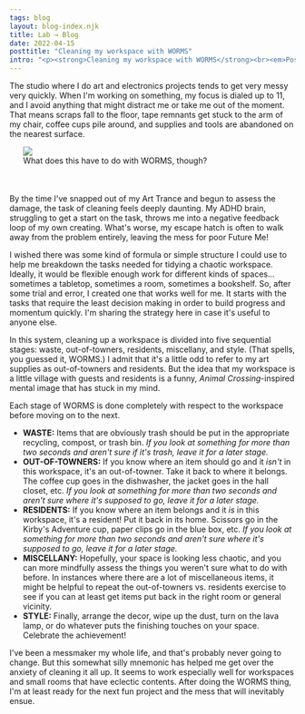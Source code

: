 ```yaml
---
tags: blog
layout: blog-index.njk
title: Lab → Blog 
date: 2022-04-15
posttitle: "Cleaning my workspace with WORMS"
intro: "<p><strong>Cleaning my workspace with WORMS</strong><br><em>Posted Friday, April 15, 2022</em></p>"
---
```


The studio where I do art and electronics projects tends to get very messy very quickly. When I'm working on something, my focus is dialed up to 11, and I avoid anything that might distract me or take me out of the moment. That means scraps fall to the floor, tape remnants get stuck to the arm of my chair, coffee cups pile around, and supplies and tools are abandoned on the nearest surface.

<figure style="margin-left:24px; margin-right:-24px; padding-bottom:36px; padding-top:-36px;"><img src="/img/worms.jpg">
<figcaption>What does this have to do with WORMS, though?</figcaption>
</figure>

By the time I've snapped out of my Art Trance and begun to assess the damage, the task of cleaning feels deeply daunting. My ADHD brain, struggling to get a start on the task, throws me into a negative feedback loop of my own creating. What's worse, my escape hatch is often to walk away from the problem entirely, leaving the mess for poor Future Me!

I wished there was some kind of formula or simple structure I could use to help me breakdown the tasks needed for tidying a chaotic workspace. Ideally, it would be flexible enough work for different kinds of spaces... sometimes a tabletop, sometimes a room, sometimes a bookshelf. So, after some trial and error, I created one that works well for me. It starts with the tasks that require the least decision making in order to build progress and momentum quickly. I'm sharing the strategy here in case it's useful to anyone else.

In this system, cleaning up a workspace is divided into five sequential stages: waste, out-of-towners, residents, miscellany, and style. (That spells, you guessed it, WORMS.) I admit that it's a little odd to refer to my art supplies as out-of-towners and residents. But the idea that my workspace is a little village with guests and residents is a funny, *Animal Crossing*-inspired mental image that has stuck in my mind.

Each stage of WORMS is done completely with respect to the workspace before moving on to the next.
 - **WASTE:** Items that are obviously trash should be put in the appropriate recycling, compost, or trash bin. *If you look at something for more than two seconds and aren't sure if it's trash, leave it for a later stage.*
 - **OUT-OF-TOWNERS:** If you know where an item should go and it *isn't* in this workspace, it's an out-of-towner. Take it back to where it belongs. The coffee cup goes in the dishwasher, the jacket goes in the hall closet, etc. *If you look at something for more than two seconds and aren't sure where it's supposed to go, leave it for a later stage.*
 - **RESIDENTS:** If you know where an item belongs and it *is* in this workspace, it's a resident! Put it back in its home. Scissors go in the Kirby's Adventure cup, paper clips go in the blue box, etc. *If you look at something for more than two seconds and aren't sure where it's supposed to go, leave it for a later stage.*
 - **MISCELLANY:** Hopefully, your space is looking less chaotic, and you can more mindfully assess the things you weren't sure what to do with before. In instances where there are a lot of miscellaneous items, it might be helpful to repeat the out-of-towners vs. residents exercise to see if you can at least get items put back in the right room or general vicinity.
 - **STYLE:** Finally, arrange the decor, wipe up the dust, turn on the lava lamp, or do whatever puts the finishing touches on your space. Celebrate the achievement!

I've been a messmaker my whole life, and that's probably never going to change. But this somewhat silly mnemonic has helped me get over the anxiety of cleaning it all up. It seems to work especially well for workspaces and small rooms that have eclectic contents. After doing the WORMS thing, I'm at least ready for the next fun project and the mess that will inevitably ensue.